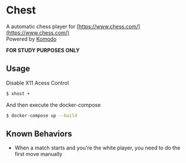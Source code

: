 # Chest

A automatic chess player for [https://www.chess.com/](https://www.chess.com/)  
Powered by [Komodo](https://komodochess.com/)

**FOR STUDY PURPOSES ONLY**

## Usage

Disable X11 Acess Control

```sh
$ xhost +
```

And then execute the docker-compose

```sh
$ docker-compose up --build
```

## Known Behaviors

- When a match starts and you're the white player, you need to do the first move manually
